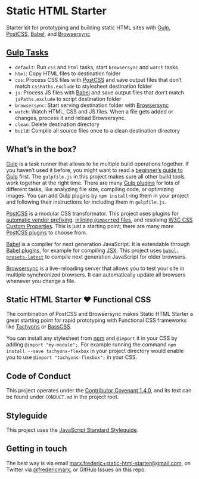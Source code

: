 # Static HTML Starter

Starter kit for prototyping and building static HTML sites with [Gulp](http://gulpjs.com/), [PostCSS](http://postcss.org/), [Babel](https://babeljs.io/), and [Browsersync](https://www.browsersync.io/)

## [Gulp Tasks](https://css-tricks.com/gulp-for-beginners/#article-header-id-5)

- `default`: Run `css` and `html` tasks, start `browsersync` and `watch` tasks
- `html`: Copy HTML files to destination folder
- `css`: Process CSS files with [PostCSS](http://postcss.org/) and save output files that don’t match `cssPaths.exclude` to stylesheet destination folder
- `js`: Process JS files with [Babel](https://babeljs.io/) and save output files that don’t match `jsPaths.exclude` to script destination folder
- `browsersync`: Start serving destination folder with [Browsersync](https://www.browsersync.io/)
- `watch`: Watch HTML, CSS and JS files. When a file gets added or changes, process it and reload Browsersync.
- `clean`: Delete destination directory
- `build`: Compile all source files once to a clean destination directory

## What’s in the box?

[Gulp](http://gulpjs.com/) is a task runner that allows to tie multiple build operations together. If you haven’t used it before, you might want to read a [beginner’s guide to Gulp](https://css-tricks.com/gulp-for-beginners/) first. The `gulpfile.js` in this project makes sure all other build tools work together at the right time. There are many [Gulp plugins](http://gulpjs.com/plugins/) for lots of different tasks, like analyzing file size, compiling code, or optimizing images. You can add Gulp plugins by `npm install`-ing them in your project and following their instructions for including them in `gulpfile.js`.

[PostCSS](http://postcss.org/) is a modular CSS transformator. This project uses plugins for [automatic vendor prefixing](https://github.com/postcss/autoprefixer), [inlining `@import`ed files](https://github.com/postcss/postcss-import), and resolving [W3C CSS Custom Properties](https://github.com/postcss/postcss-custom-properties). This is just a starting point; there are many more [PostCSS plugins](https://github.com/postcss/postcss/blob/master/docs/plugins.md) to choose from.

[Babel](https://babeljs.io/) is a compiler for next generation JavaScript. It is extendable through [Babel plugins](https://babeljs.io/docs/plugins/), for example for compiling [JSX](https://babeljs.io/docs/plugins/transform-react-jsx/). This project uses [`babel-presets-latest`](http://babeljs.io/docs/plugins/preset-latest/) to compile next generation JavaScript for older browsers.

[Browsersync](https://www.browsersync.io/) is a live-reloading server that allows you to test your site in multiple synchronized browsers. It can automatically update all browsers whenever you change a file.

## Static HTML Starter ♥️ Functional CSS

The combination of PostCSS and Browsersync makes Static HTML Starter a great starting point for rapid prototyping with Functional CSS frameworks like [Tachyons](http://tachyons.io/) or [BassCSS](http://basscss.com/).

You can install any stylesheet from [npm](https://www.npmjs.com/) and `@import` it in your CSS by adding `@import "my-module";`. For example running the command `npm install --save tachyons-flexbox` in your project directory would enable you to use `@import "tachyons-flexbox";` in your CSS.

## Code of Conduct

This project operates under the [Contributor Covenant 1.4.0](http://contributor-covenant.org/), and its text can be found under `CONDUCT.md` in the project root.

## Styleguide

This project uses the [JavaScript Standard Styleguide](http://standardjs.com/).

## Getting in touch

The best way is via email [marx.frederic+static-html-starter@gmail.com](mailto:marx.frederic+static-html-starter@gmail.com), on Twitter via [@fredericmarx](https://twitter.com/fredericmarx), or GitHub Issues on this repo.
